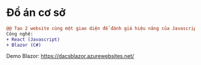 # Đồ án cơ sở
```diff
@@ Tạo 2 website cùng một giao diện để đánh giá hiệu năng của Javascript và Webassembly @@
Công nghệ:
+ React (Javascript)
+ Blazor (C#)
```
Demo Blazor: https://dacsblazor.azurewebsites.net/
